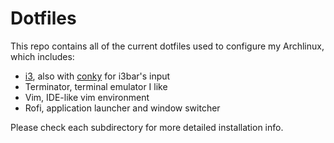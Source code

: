Dotfiles
========

This repo contains all of the current dotfiles used to configure my Archlinux, which includes:
- [i3](https://github.com/shizhz/dotfiles/tree/master/i3), also with [conky](https://github.com/shizhz/dotfiles/tree/master/conky) for i3bar's input
- Terminator, terminal emulator I like
- Vim, IDE-like vim environment
- Rofi, application launcher and window switcher

Please check each subdirectory for more detailed installation info.
